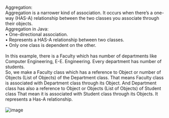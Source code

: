 Aggregation: <br>
Aggregation is a narrower kind of association. 
It occurs when there’s a one-way (HAS-A) relationship between the two classes you associate through their objects.<br>
Aggregation in Java:<br>
•	One-directional association.<br>
•	Represents a HAS-A relationship between two classes.<br>
•	Only one class is dependent on the other.<br><br>
In this example, there is a Faculty which has number of departments like Computer Engineering, E-E. Engineering. 
Every department has number of students. <br>
So, we make a Faculty class which has a reference to Object or number of Objects (List of Objects) of the Department class.
That means Faculty class is associated with Department class through its Object.
And Department class has also a reference to Object or Objects (List of Objects) of Student class 
That mean it is associated with Student class through its Objects.
It represents a Has-A relationship.<br><br>
![image](https://user-images.githubusercontent.com/46630197/57575172-77576c80-744e-11e9-80e9-9940b56f0328.png)
